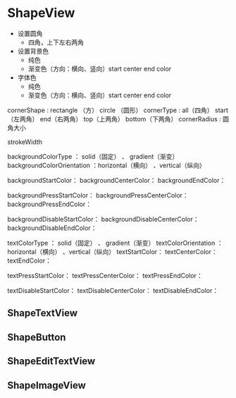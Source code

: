 # ShapeView


- 设置圆角
  - 四角，上下左右两角
- 设置背景色
  - 纯色
  - 渐变色（方向：横向、竖向）start center end color
- 字体色
  - 纯色
  - 渐变色（方向：横向、竖向）start center end color




cornerShape :   rectangle （方）  circle （圆形）
cornerType : all（四角）  start（左两角）  end（右两角）   top（上两角）  bottom（下两角）
cornerRadius : 圆角大小

strokeWidth



backgroundColorType ： solid（固定） 、 gradient（渐变）
backgroundColorOrientation ：horizontal（横向） 、vertical（纵向）

backgroundStartColor：
backgroundCenterColor：
backgroundEndColor：

backgroundPressStartColor：
backgroundPressCenterColor：
backgroundPressEndColor：

backgroundDisableStartColor：
backgroundDisableCenterColor：
backgroundDisableEndColor：



textColorType ： solid（固定） 、 gradient（渐变）
textColorOrientation ：horizontal（横向） 、vertical（纵向）
textStartColor：
textCenterColor：
textEndColor：

textPressStartColor：
textPressCenterColor：
textPressEndColor：

textDisableStartColor：
textDisableCenterColor：
textDisableEndColor：

## ShapeTextView


## ShapeButton


## ShapeEditTextView


## ShapeImageView


